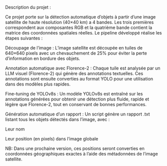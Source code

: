 Description du projet :

Ce projet porte sur la détection automatique d’objets à partir d’une image satellite de haute résolution (40×40 km) a 4 bandes. Les trois premières correspondent aux composantes RGB et la quatrième bande contient la matrice des coordonnées spatiales réelles. Le pipeline développé réalise les étapes suivantes :

Découpage de l’image :
L’image satellite est découpée en tuiles de 640×640 pixels avec un chevauchement de 25% pour éviter la perte d’information en bordure des objets.

Annotation automatique avec Florence-2 :
Chaque tuile est analysée par un LLM visuel (Florence-2) qui génère des annotations textuelles. Ces annotations sont ensuite converties au format YOLO pour une utilisation dans des modèles plus rapides.

Fine-tuning de YOLOv8s :
Un modèle YOLOv8s est entraîné sur les annotations générées pour obtenir une détection plus fluide, rapide et légère que Florence-2, tout en conservant de bonnes performances.

Génération automatique d’un rapport :
Un script génère un rapport .txt listant tous les objets détectés dans l’image, avec :

Leur nom

Leur position (en pixels) dans l’image globale

NB: Dans une prochaine version, ces positions seront converties en coordonnées géographiques exactes à l’aide des métadonnées de l’image satellite.

